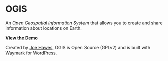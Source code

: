 # OGIS

An *Open Geospatial Information System* that allows you to create and share information about locations on Earth.

**[View the Demo](https://www.ogis.app)**

Created by [Joe Hawes](https://www.morehawes.ca/), OGIS is Open Source (GPLv2) and is built with [Waymark](https://www.waymark.dev/) for [WordPress](https://wordpress.org/plugins/waymark/).